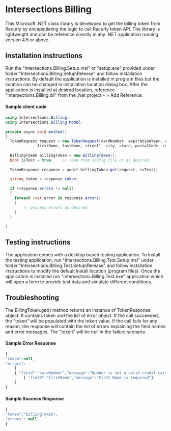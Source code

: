 # Intersections Billing

This Microsoft .NET class library is developed to get the billing token from Recurly by encapsulating the logic to call Recurly token API. The library is lightweight and can be reference directly in any .NET application running version 4.5 or above.

## Installation instructions
Run the "Intersections.Billing.Setup.msi" or "setup.exe" provided under folder "Intersections.Billing.Setup\Release" and follow installation instructions. By default the application is installed in program files but the location can be changed in installation location dialog box. After the application is installed at desired location, reference "Intersections.Billing.dll" from the .Net project - > Add Reference.

#### Sample client code
```csharp
using Intersectionc.Billing;
using Intersections.Billing.Model;
 
private async void method() 
{
  TokenRequest request = new TokenRequest(cardNumber, expirationYear, expirationMonth, cardCVV
            , firstName, lastName, street1, city, state, postalCode, country);
 
  BillingToken billingToken = new BillingToken();            
  bool isTest = true;    // read from config file or as desired        
 
  TokenResponse response = await billingToken.get(request, isTest);
 
  string token = response.token;
 
  if (response.errors != null)
  {                
    foreach (var error in response.errors)
    {                    
        // process errors as desired
    }            
  }
 
}
```

## Testing instructions
The application comes with a desktop based testing application. To install the testing application, run "Intersections.Billing.Test.Setup.msi" under folder "Intersections.Billing.Test.Setup\Release" and follow installation instructions to modify the default install location (program files). Once the application is installed run "Intersections.Billing.Test.exe" application which will open a form to provide test data and simulate different conditions.

## Troubleshooting
The BillingToken.get() method returns an instance of TokenResponse object. It contains token and the list of error object. If the call succeeded, the "token" will be populated with the token value. If the call fails for any reason, the response will contain the list of errors explaining the field names and error messages. The "token" will be null in the failure scenario.

#### Sample Error Response
```javascript
{
"token":null,
"errors":
    [
    { "field":"cardNumber","message":"Number is not a valid credit card number"},
        { "field":"firstName","message":"First Name is required"}
    ]
}
```

#### Sample Success Response
```javascript
{ 
"token":"billingToken",
"errors": null
}
```
